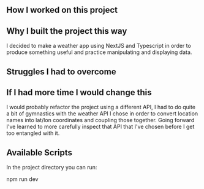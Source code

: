 ## How I worked on this project

## Why I built the project this way

I decided to make a weather app using NextJS and Typescript in order to produce something useful and practice manipulating and displaying data.

## Struggles I had to overcome

## If I had more time I would change this

I would probably refactor the project using a different API, I had to do quite a bit of gymnastics with the weather API I chose in order to convert location names into lat/lon coordinates and coupling those together. Going forward I've learned to more carefully inspect that API that I've chosen before I get too entangled with it.

## Available Scripts

In the project directory you can run:

npm run dev
